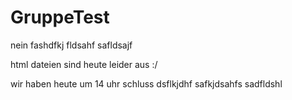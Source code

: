# GruppeTest
nein 
fashdfkj
fldsahf
safldsajf

html dateien sind heute leider aus :/

wir haben heute um 14 uhr schluss
dsflkjdhf
safkjdsahfs
sadfldshl
